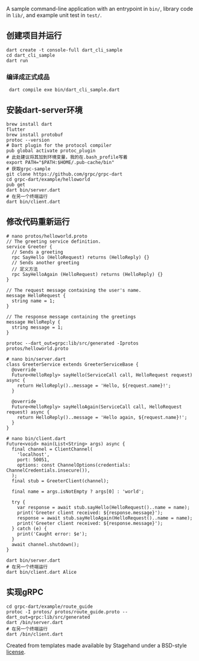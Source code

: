 A sample command-line application with an entrypoint in `bin/`, library code
in `lib/`, and example unit test in `test/`.

## 创建项目并运行
   ``` shell
   dart create -t console-full dart_cli_sample
   cd dart_cli_sample
   dart run
   ```
### 编译成正式成品
```shell
 dart compile exe bin/dart_cli_sample.dart
```
## 安装dart-server环境
```shell
brew install dart
flutter
brew install protobuf
protoc --version
# Dart plugin for the protocol compiler
pub global activate protoc_plugin
# 此处建议将其加到环境变量，我的在.bash_profile写着
export PATH="$PATH:$HOME/.pub-cache/bin"
# 获取grpc-sample
git clone https://github.com/grpc/grpc-dart
cd grpc-dart/example/helloworld
pub get
dart bin/server.dart
# 在另一个终端运行
dart bin/client.dart
```

## 修改代码重新运行

```shell
# nano protos/helloworld.proto
// The greeting service definition.
service Greeter {
  // Sends a greeting
  rpc SayHello (HelloRequest) returns (HelloReply) {}
  // Sends another greeting
  // 定义方法
  rpc SayHelloAgain (HelloRequest) returns (HelloReply) {}
}

// The request message containing the user's name.
message HelloRequest {
  string name = 1;
}

// The response message containing the greetings
message HelloReply {
  string message = 1;
}

protoc --dart_out=grpc:lib/src/generated -Iprotos protos/helloworld.proto

# nano bin/server.dart
class GreeterService extends GreeterServiceBase {
  @override
  Future<HelloReply> sayHello(ServiceCall call, HelloRequest request) async {
    return HelloReply()..message = 'Hello, ${request.name}!';
  }

  @override
  Future<HelloReply> sayHelloAgain(ServiceCall call, HelloRequest request) async {
    return HelloReply()..message = 'Hello again, ${request.name}!';
  }
}

# nano bin/client.dart
Future<void> main(List<String> args) async {
  final channel = ClientChannel(
    'localhost',
    port: 50051,
    options: const ChannelOptions(credentials: ChannelCredentials.insecure()),
  );
  final stub = GreeterClient(channel);

  final name = args.isNotEmpty ? args[0] : 'world';

  try {
    var response = await stub.sayHello(HelloRequest()..name = name);
    print('Greeter client received: ${response.message}');
    response = await stub.sayHelloAgain(HelloRequest()..name = name);
    print('Greeter client received: ${response.message}');
  } catch (e) {
    print('Caught error: $e');
  }
  await channel.shutdown();
}

dart bin/server.dart
# 在另一个终端运行
dart bin/client.dart Alice
```



## 实现gRPC

```shell
cd grpc-dart/example/route_guide
protoc -I protos/ protos/route_guide.proto --dart_out=grpc:lib/src/generated
dart /bin/server.dart
# 在另一个终端运行
dart /bin/client.dart
```



Created from templates made available by Stagehand under a BSD-style
[license](https://github.com/dart-lang/stagehand/blob/master/LICENSE).
